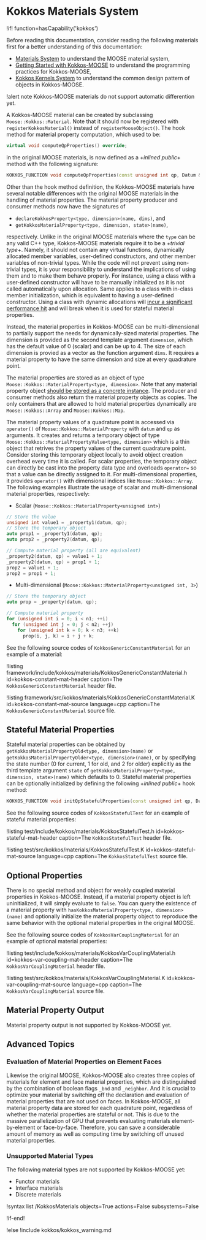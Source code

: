 # Kokkos Materials System

!if! function=hasCapability('kokkos')

Before reading this documentation, consider reading the following materials first for a better understanding of this documentation:

- [Materials System](syntax/Materials/index.md) to understand the MOOSE material system,
- [Getting Started with Kokkos-MOOSE](syntax/Kokkos/index.md) to understand the programming practices for Kokkos-MOOSE,
- [Kokkos Kernels System](syntax/KokkosKernels/index.md) to understand the common design pattern of objects in Kokkos-MOOSE.

!alert note
Kokkos-MOOSE materials do not support automatic differention yet.

A Kokkos-MOOSE material can be created by subclassing `Moose::Kokkos::Material`.
Note that it should now be registered with `registerKokkosMaterial()` instead of `registerMooseObject()`.
The hook method for material property computation, which used to be:

```cpp
virtual void computeQpProperties() override;
```

in the original MOOSE materials, is now defined as a +*inlined public*+ method with the following signature:

```cpp
KOKKOS_FUNCTION void computeQpProperties(const unsigned int qp, Datum & datum) const;
```

Other than the hook method definition, the Kokkos-MOOSE materials have several notable differences with the original MOOSE materials in the handling of material properties.
The material property producer and consumer methods now have the signatures of

- `declareKokkosProperty<type, dimension>(name, dims)`, and
- `getKokkosMaterialProperty<type, dimension, state>(name)`,

respectively.
Unlike in the original MOOSE materials where the `type` can be any valid C++ type, Kokkos-MOOSE materials require it to be a +*trivial type*+.
Namely, it should not contain any virtual functions, dynamically allocated member variables, user-defined constructors, and other member variables of non-trivial types.
While the code will not prevent using non-trivial types, it is your responsibility to understand the implications of using them and to make them behave properly.
For instance, using a class with a user-defined constructor will have to be manually initialized as it is not called automatically upon allocation.
Same applies to a class with in-class member initialization, which is equivalent to having a user-defined constructor.
Using a class with dynamic allocations will [incur a significant performance hit](syntax/Kokkos/index.md#kokkos_dynamic_allocation) and will break when it is used for stateful material properties.

Instead, the material properties in Kokkos-MOOSE can be multi-dimensional to partially support the needs for dynamically-sized material properties.
The dimension is provided as the second template argument `dimension`, which has the default value of 0 (scalar) and can be up to 4.
The size of each dimension is provied as a vector as the function argument `dims`.
It requires a material property to have the same dimension and size at every quadrature point.

The material properties are stored as an object of type `Moose::Kokkos::MaterialProperty<type, dimension>`.
Note that any material property object [should be stored as a concrete instance](syntax/Kokkos/index.md#kokkos_value_binding).
The producer and consumer methods also return the material property objects as copies.
The only containers that are allowed to hold material properties dynamically are `Moose::Kokkos::Array` and `Moose::Kokkos::Map`.

The material property values of a quadrature point is accessed via `operator()` of `Moose::Kokkos::MaterialProperty` with `datum` and `qp` as arguments.
It creates and returns a temporary object of type `Moose::Kokkos::MaterialPropertyValue<type, dimension>` which is a thin object that retrives the property values of the current quadrature point.
Consider storing this temporary object locally to avoid object creation overhead every time it is called.
For scalar properties, the temporary object can directly be cast into the property data type and overloads `operator=` so that a value can be directly assigned to it.
For multi-dimensional properties, it provides `operator()` with dimensional indices like `Moose::Kokkos::Array`.
The following examples illustrate the usage of scalar and multi-dimensional material properties, respectively:

- Scalar (`Moose::Kokkos::MaterialProperty<unsigned int>`)

```cpp
// Store the value
unsigned int value1 = _property1(datum, qp);
// Store the temporary object
auto prop1 = _property1(datum, qp);
auto prop2 = _property2(datum, qp);

// Compute material property (all are equivalent)
_property2(datum, qp) = value1 + 1;
_property2(datum, qp) = prop1 + 1;
prop2 = value1 + 1;
prop2 = prop1 + 1;
```

- Multi-dimensional (`Moose::Kokkos::MaterialProperty<unsigned int, 3>`)

```cpp
// Store the temporary object
auto prop = _property(datum, qp);

// Compute material property
for (unsigned int i = 0; i < n1; ++i)
  for (unsigned int j = 0; j < n2; ++j)
    for (unsigned int k = 0; k < n3; ++k)
      prop(i, j, k) = i + j + k;
```

See the following source codes of `KokkosGenericConstantMaterial` for an example of a material:

!listing framework/include/kokkos/materials/KokkosGenericConstantMaterial.h id=kokkos-constant-mat-header
         caption=The `KokkosGenericConstantMaterial` header file.

!listing framework/src/kokkos/materials/KokkosGenericConstantMaterial.K id=kokkos-constant-mat-source language=cpp
         caption=The `KokkosGenericConstantMaterial` source file.

## Stateful Material Properties

Stateful material properties can be obtained by `getKokkosMaterialPropertyOld<type, dimension>(name)` or `getKokkosMaterialPropertyOlder<type, dimension>(name)`, or by specifying the state number (0 for current, 1 for old, and 2 for older) explicitly as the third template argument `state` of `getKokkosMaterialProperty<type, dimension, state>(name)` which defaults to 0.
Stateful material properties can be optionally initialized by defining the following +*inlined public*+ hook method:

```cpp
KOKKOS_FUNCTION void initQpStatefulProperties(const unsigned int qp, Datum & datum) const
```

See the following source codes of `KokkosStatefulTest` for an example of stateful material properties:

!listing test/include/kokkos/materials/KokkosStatefulTest.h id=kokkos-stateful-mat-header
         caption=The `KokkosStatefulTest` header file.

!listing test/src/kokkos/materials/KokkosStatefulTest.K id=kokkos-stateful-mat-source language=cpp
         caption=The `KokkosStatefulTest` source file.

## Optional Properties

There is no special method and object for weakly coupled material properties in Kokkos-MOOSE.
Instead, if a material property object is left uninitialized, it will simply evaluate to `false`.
You can query the existence of a material property with `hasKokkosMaterialProperty<type, dimension>(name)` and optionally initialize the material property object to reproduce the same behavior with the optional material properties in the original MOOSE.

See the following source codes of `KokkosVarCouplingMaterial` for an example of optional material properties:

!listing test/include/kokkos/materials/KokkosVarCouplingMaterial.h id=kokkos-var-coupling-mat-header
         caption=The `KokkosVarCouplingMaterial` header file.

!listing test/src/kokkos/materials/KokkosVarCouplingMaterial.K id=kokkos-var-coupling-mat-source language=cpp
         caption=The `KokkosVarCouplingMaterial` source file.

## Material Property Output

Material property output is not supported by Kokkos-MOOSE yet.

## Advanced Topics

### Evaluation of Material Properties on Element Faces

Likewise the original MOOSE, Kokkos-MOOSE also creates three copies of materials for element and face material properties, which are distinguished by the combination of boolean flags `_bnd` and `_neighbor`.
And it is crucial to optimize your material by switching off the declaration and evaluation of material properties that are not used on faces.
In Kokkos-MOOSE, all material property data are stored for each quadrature point, regardless of whether the material properties are stateful or not.
This is due to the massive parallelization of GPU that prevents evaluating materials element-by-element or face-by-face.
Therefore, you can save a considerable amount of memory as well as computing time by switching off unused material properties.

### Unsupported Material Types

The following material types are not supported by Kokkos-MOOSE yet:

- Functor materials
- Interface materials
- Discrete materials

!syntax list /KokkosMaterials objects=True actions=False subsystems=False

!if-end!

!else
!include kokkos/kokkos_warning.md
